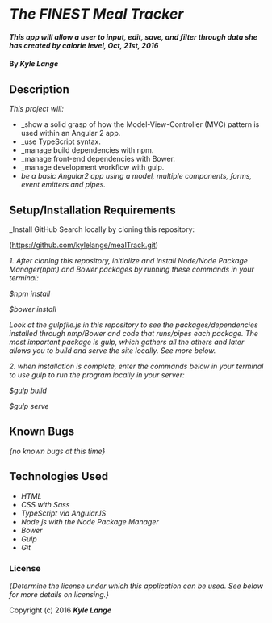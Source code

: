 # _The FINEST Meal Tracker_

#### _This app will allow a user to input, edit, save, and filter through data she has created by calorie level, Oct, 21st, 2016_

#### By _**Kyle Lange**_

## Description

_This project will:_

* _show a solid grasp of how the Model-View-Controller (MVC) pattern is used within an Angular 2 app.
* _use TypeScript syntax.
* _manage build dependencies with npm.
* _manage front-end dependencies with Bower.
* _manage development workflow with gulp.
* _be a basic Angular2 app using a model, multiple components, forms, event emitters and pipes._

## Setup/Installation Requirements

_Install GitHub Search locally by cloning this repository:

(https://github.com/kylelange/mealTrack.git)

_1. After cloning this repository, initialize and install Node/Node Package Manager(npm) and Bower packages by running these commands in your terminal:_

  _$npm install_

  _$bower install_

_Look at the gulpfile.js in this repository to see the packages/dependencies installed through nmp/Bower and code that runs/pipes each package.  The most important package is gulp, which gathers all the others and later allows you to build and serve the site locally.  See more below._

_2. when installation is complete, enter the commands below in your terminal to use gulp to run the program locally in your server:_

  _$gulp build_

  _$gulp serve_


## Known Bugs

_{no known bugs at this time}_


## Technologies Used

* _HTML_
* _CSS with Sass_
* _TypeScript via AngularJS_
* _Node.js with the Node Package Manager_
* _Bower_
* _Gulp_
* _Git_


### License

*{Determine the license under which this application can be used.  See below for more details on licensing.}*

Copyright (c) 2016 **_Kyle Lange_**
